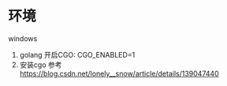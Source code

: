# 环境
windows 
1. golang 开启CGO: CGO_ENABLED=1
2. 安装cgo 参考 https://blog.csdn.net/lonely__snow/article/details/139047440